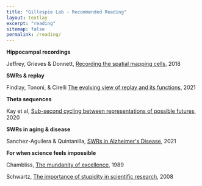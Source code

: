 ```yaml
---
title: "Gillespie Lab - Recommended Reading"
layout: textlay
excerpt: "reading"
sitemap: false
permalink: /reading/
---
```


**Hippocampal recordings**

Jeffrey, Grieves & Donnett, <a href="pdfs/jeffrey.pdf">Recording the spatial mapping cells</a>, 2018

**SWRs & replay**

Findlay, Tononi, & Cirelli <a href="pdfs/findlay.pdf">The evolving view of replay and its functions</a>, 2021

**Theta sequences**

Kay et al, <a href="/pdfs/kay.pdf">Sub-second cycling between representations of possible futures</a>, 2020

**SWRs in aging & disease**

Sanchez-Aguilera & Quintanilla, <a href="pdfs/sanchez.pdf">SWRs in Alzheimer's Disease</a>, 2021

**For when science feels impossible**

Chambliss, <a href="pdfs/chambliss.pdf">The mundanity of excellence</a>, 1989

Schwartz, <a href="pdfs/schwartz.pdf">The importance of stupidity in scientific research</a>, 2008

